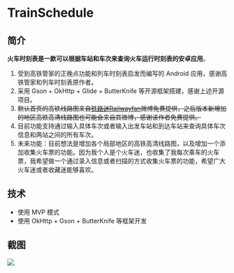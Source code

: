 # TrainSchedule

## 简介
**火车时刻表是一款可以根据车站和车次来查询火车运行时刻表的安卓应用**。  
1. 受到高铁管家的正晚点功能和列车时刻表启发而编写的 Android 应用，感谢高铁管家和列车时刻表原作者。  
2. 采用 Gson + OkHttp + Glide + ButterKnife 等开源框架搭建，感谢上述开源项目。  
3. ~~默认首页的高铁线路图来自[铁路迷Railwayfan](https://weibo.com/u/2535241775)微博免费提供，之后版本新增加的地区高铁高清线路图也可能会来自其微博，感谢该作者免费提供。~~ 
4. 目前功能支持通过输入具体车次或者输入出发车站和到达车站来查询具体车次信息和两站之间的所有车次。  
5. 未来功能：目前想法是增加各个局部地区的高铁高清线路图，以及增加一个添加收集火车票的功能。因为我个人是个火车迷，也收集了我每次乘车的火车票，我希望做一个通过录入信息或者扫描的方式收集火车票的功能，希望广大火车迷或者收藏迷能够喜欢。  

## 技术
* 使用 MVP 模式
* 使用 OkHttp + Gson + ButterKnife 等框架开发

## 截图
![](https://raw.githubusercontent.com/HurleyJames/ImageHosting/master/IMG_3560.JPG)
